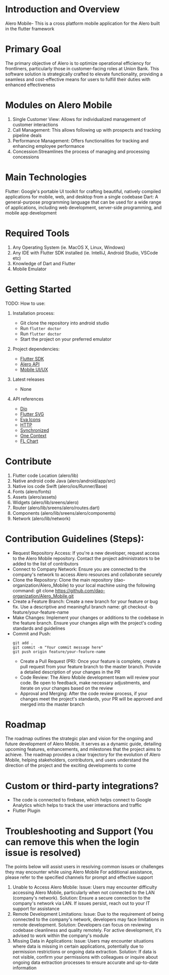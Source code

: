 # Introduction and Overview
Alero Mobile- This is a cross platform mobile application for the Alero built in the flutter framework

# Primary Goal
The primary objective of Alero is to optimize operational efficiency for frontliners, particularly those in customer-facing roles at Union Bank. This software solution is strategically crafted to elevate functionality, providing a seamless and cost-effective means for users to fulfill their duties with enhanced effectiveness

# Modules on Alero Mobile
1. Single Customer View: Allows for individualized management of customer interactions
2. Call Management: This allows following up with prospects and tracking pipeline deals
3. Performance Management: Offers functionalities for tracking and enhancing employee performance
4. Concession:Streamlines the process of managing and processing concessions

# Main Technologies
Flutter: Google's portable UI toolkit for crafting beautiful, natively compiled applications for mobile, web, and desktop from a single codebase
Dart: A general-purpose programming language that can be used for a wide range of applications, including web development, server-side programming, and mobile app development

# Required Tools
1. Any Operating System (ie. MacOS X, Linux, Windows)
2. Any IDE with Flutter SDK installed (ie. IntelliJ, Android Studio, VSCode etc)
3. Knowledge of Dart and Flutter
4. Mobile Emulator

# Getting Started
TODO: How to use:
1.	Installation process:
    - Git clone the repository into android studio
    - Run ```flutter doctor ```
    - Run ```flutter doctor ```
    - Start the project on your preferred emulator

2.	Project dependencies:
    - [Flutter SDK](https://flutter.dev/docs)
    - [Alero API](https://utrack.unionbankng.com/swagger/index.html#/)
    - [Mobile UI/UX](https://www.figma.com/file/gEPmiVtRGBvTBL2O8iiURg/Untitled?node-id=33%3A0)

3.	Latest releases
    - None

4.	API references
    - [Dio](https://pub.dev/packages/dio)
    - [Flutter SVG](https://pub.dev/packages/flutter_svg)
    - [Eva Icons](https://pub.dev/packages/eva_icons_flutter)
    - [HTTP](https://pub.dev/packages/http)
    - [Synchronized](https://pub.dev/packages/synchronized)
    - [One Context](https://pub.dev/packages/one_context)
    - [FL Chart](https://pub.dev/packages/fl_chart)

# Contribute
1. Flutter code Location  (alero/lib)
2. Native android code Java (alero/android/app/src)
3. Native ios code Swift (alero/ios/Runner/Base)
4. Fonts (alero/fonts)
5. Assets (alero/assets)
6. Widgets (alero/lib/sreens/alero)
7. Router (alero/lib/sreens/alero/routes.dart)
7. Components (alero/lib/sreens/alero/components)
7. Network (alero/lib/network)

# Contribution Guidelines (Steps):
 - Request Repository Access: If you're a new developer, request access to the Alero Mobile repository. Contact the project administrators to be added to the list of contributors
 - Connect to Company Network: Ensure you are connected to the company's network to access Alero resources and collaborate securely
 - Clone the Repository: Clone the main repository (dao-organization/Alero_Mobile) to your local machine using the following command: git clone https://github.com/dao-organization/Alero_Mobile.git
 - Create a Feature Branch: Create a new branch for your feature or bug fix. Use a descriptive and meaningful branch name: git checkout -b feature/your-feature-name
 - Make Changes: Implement your changes or additions to the codebase in the feature branch. Ensure your changes align with the project's coding standards and guidelines
 - Commit and Push:
      ```
      git add .
      git commit -m "Your commit message here"
      git push origin feature/your-feature-name
      ```
      - Create a Pull Request (PR): Once your feature is complete, create a pull request from your feature branch to the master branch. Provide a detailed description of your changes in the PR
      - Code Review: The Alero Mobile development team will review your code. Be open to feedback, make necessary adjustments, and iterate on your changes based on the review
      - Approval and Merging: After the code review process, if your changes meet the project's standards, your PR will be approved and merged into the master branch

# Roadmap
The roadmap outlines the strategic plan and vision for the ongoing and future development of Alero Mobile. It serves as a dynamic guide, detailing upcoming features, enhancements, and milestones that the project aims to achieve. The roadmap provides a clear trajectory for the evolution of Alero Mobile, helping stakeholders, contributors, and users understand the direction of the project and the exciting developments to come

# Custom or third-party integrations?
- The code is connected to firebase, which helps connect to Google Analytics which helps to track the user interactions and traffic
- Flutter Plugin

# Troubleshooting and Support                                                                                        (You can remove this when the login issue is resolved)
The points below will assist users in resolving common issues or challenges they may encounter while using Alero Mobile
For additional assistance, please refer to the specified channels for prompt and effective support
1. Unable to Access Alero Mobile:
   Issue: Users may encounter difficulty accessing Alero Mobile, particularly when not connected to the LAN (company's network). Solution: Ensure a secure connection to the company's network via LAN. If issues persist, reach out to your IT support for assistance
2. Remote Development Limitations:
   Issue: Due to the requirement of being connected to the company's network, developers may face limitations in remote development. Solution: Developers can focus on reviewing codebase cleanliness and quality remotely. For active development, it's advised to work within the company's module
3. Missing Data in Applications:
   Issue: Users may encounter situations where data is missing in certain applications, potentially due to permission restrictions or ongoing data extraction. Solution: If data is not visible, confirm your permissions with colleagues or inquire about ongoing data extraction processes to ensure accurate and up-to-date information

<!-- "# Alero" "# Alero" # Alero-Mobile # alero-mobile -->